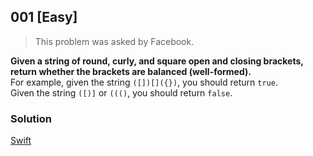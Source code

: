 ## 001 [Easy]
> This problem was asked by Facebook.

**Given a string of round, curly, and square open and closing brackets, return whether the brackets are balanced (well-formed).**  
For example, given the string `([])[]({})`, you should return `true`.  
Given the string `([)]` or `((()`, you should return `false`.

### Solution
[Swift](../solutions/easy/001.swift)
